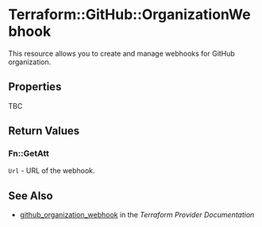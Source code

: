 # Terraform::GitHub::OrganizationWebhook

This resource allows you to create and manage webhooks for GitHub organization.

## Properties

TBC

## Return Values

### Fn::GetAtt

`Url` - URL of the webhook.

## See Also

* [github_organization_webhook](https://www.terraform.io/docs/providers/github/r/organization_webhook.html) in the _Terraform Provider Documentation_
